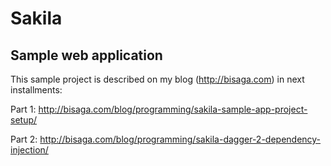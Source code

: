 # Sakila
## Sample web application

This sample project is described on my blog (http://bisaga.com) in next installments: 

Part 1: http://bisaga.com/blog/programming/sakila-sample-app-project-setup/

Part 2: http://bisaga.com/blog/programming/sakila-dagger-2-dependency-injection/

